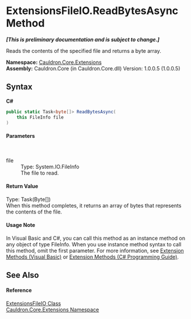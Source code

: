 # ExtensionsFileIO.ReadBytesAsync Method 
 _**\[This is preliminary documentation and is subject to change.\]**_

Reads the contents of the specified file and returns a byte array.

**Namespace:**&nbsp;<a href="N_Cauldron_Core_Extensions">Cauldron.Core.Extensions</a><br />**Assembly:**&nbsp;Cauldron.Core (in Cauldron.Core.dll) Version: 1.0.0.5 (1.0.0.5)

## Syntax

**C#**<br />
``` C#
public static Task<byte[]> ReadBytesAsync(
	this FileInfo file
)
```


#### Parameters
&nbsp;<dl><dt>file</dt><dd>Type: System.IO.FileInfo<br />The file to read.</dd></dl>

#### Return Value
Type: Task(Byte[])<br />When this method completes, it returns an array of bytes that represents the contents of the file.

#### Usage Note
In Visual Basic and C#, you can call this method as an instance method on any object of type FileInfo. When you use instance method syntax to call this method, omit the first parameter. For more information, see <a href="http://msdn.microsoft.com/en-us/library/bb384936.aspx">Extension Methods (Visual Basic)</a> or <a href="http://msdn.microsoft.com/en-us/library/bb383977.aspx">Extension Methods (C# Programming Guide)</a>.

## See Also


#### Reference
<a href="T_Cauldron_Core_Extensions_ExtensionsFileIO">ExtensionsFileIO Class</a><br /><a href="N_Cauldron_Core_Extensions">Cauldron.Core.Extensions Namespace</a><br />